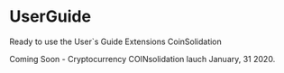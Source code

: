 # UserGuide
Ready to use the User`s Guide Extensions CoinSolidation

Coming Soon - Cryptocurrency COINsolidation lauch January, 31 2020.
